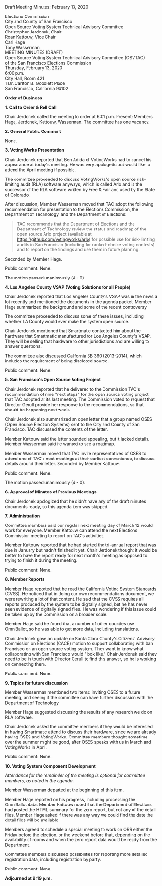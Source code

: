 Draft Meeting Minutes: February 13, 2020

<div id="meeting_header_right" class="headered">
Elections Commission<br>
City and County of San Francisco<br>
</div>

<div class="headered">
Open Source Voting System Technical Advisory Committee<br>
Christopher Jerdonek, Chair<br>
Roan Kattouw, Vice Chair<br>
Carl Hage<br>
Tony Wasserman<br>
</div>

<div id="meeting_header_main" class="headered">
MEETING MINUTES (DRAFT)<br>
Open Source Voting System Technical Advisory Committee (OSVTAC)<br>
of the San Francisco Elections Commission<br>
Thursday, February 13, 2020<br>
6:00 p.m.<br>
City Hall, Room 421<br>
1 Dr. Carlton B. Goodlett Place<br>
San Francisco, California 94102<br>
</div>

**Order of Business**

**1\. Call to Order & Roll Call**

Chair Jerdonek called the meeting to order at 6:01 p.m. Present: Members
Hage, Jerdonek, Kattouw, Wasserman. The committee has one vacancy.


**2\. General Public Comment**

None.


**3\. VotingWorks Presentation**

Chair Jerdonek reported that Ben Adida of VotingWorks had to cancel his
appearance at today's meeting. He was very apologetic but would like to
attend the April meeting if possible.

The committee proceeded to discuss VotingWorks's open source risk-limiting
audit (RLA) software anyways, which is called Arlo and is the successor
of the RLA software written by Free & Fair and used by the State of Colorado.

After discussion, Member Wasserman moved that TAC adopt the following
recommendation for presentation to the Elections Commission, the Department
of Technology, and the Department of Elections:

> TAC recommends that the Department of Elections and the Department of Technology review the status and roadmap of the open source Arlo project (available at https://github.com/votingworks/arlo) for possible use for risk-limiting audits in San Francisco (including for ranked-choice voting contests) and to report on the findings and use them in future planning.

Seconded by Member Hage.

Public comment: None.

The motion passed unanimously (4 - 0).


**4\. Los Angeles County VSAP (Voting Solutions for all People)**

Chair Jerdonek reported that Los Angeles County's VSAP was in the news a lot
recently and mentioned the documents in the agenda packet. Member Hage
summarized the background and some of the recent controversy.

The committee proceeded to discuss some of these issues, including whether
LA County would ever make the system open source.

Chair Jerdonek mentioned that Smartmatic contacted him about the hardware
that Smartmatic manufactured for Los Angeles County's VSAP.  They will be
selling that hardware to other jurisdictions and are willing to answer
questions.

The committee also discussed California SB 360 (2013-2014), which includes
the requirement of being disclosed source.

Public comment: None.


**5\. San Francisco's Open Source Voting Project**

Chair Jerdonek reported that he delivered to the Commission TAC's
recommendation of nine "next steps" for the open source voting project that
TAC adopted at its last meeting. The Commission voted to request that
Director Gerull provide her response to the recommendations, so that should
be happening next week.

Chair Jerdonek also summarized an open letter that a group named OSES (Open Source Election Systems) sent to the City and County of San Francisco.
TAC discussed the contents of the letter.

Member Kattouw said the letter sounded appealing, but it lacked details.
Member Wasserman said he wanted to see a roadmap.

Member Wasserman moved that TAC invite representatives of OSES to attend one
of TAC's next meetings at their earliest convenience, to discuss details
around their letter. Seconded by Member Kattouw.

Public comment: None.

The motion passed unanimously (4 - 0).


**6\. Approval of Minutes of Previous Meetings**

Chair Jerdonek apologized that he didn't have any of the draft minutes
documents ready, so this agenda item was skipped.


**7\. Administration**

Committee members said our regular next meeting day of March 12 would work
for everyone. Member Kattouw can attend the next Elections Commission meeting
to report on TAC's activities.

Member Kattouw reported that he had started the tri-annual report that was
due in January but hadn't finished it yet. Chair Jerdonek thought it would
be better to have the report ready for next month's meeting as opposed to
trying to finish it during the meeting.

Public comment: None.


**8\. Member Reports**

Member Hage reported that he read the California Voting System Standards
(CVSS). He noticed that in doing our own recommendations document, we were
rewriting a lot of that content. He said that the CVSS requires all reports
produced by the system to be digitally signed, but he has never seen evidence
of digitally signed files. He was wondering if this issue could be taken
up by the Commission on a broader scale.

Member Hage said he found that a number of other counties use OmniBallot,
so he was able to get more data, including translations.

Chair Jerdonek gave an update on Santa Clara County's Citizens' Advisory Commission on Elections (CACE) motion to support collaborating with
San Francisco on an open source voting system.  They want to know what
collaborating with San Francisco would "look like."  Chair Jerdonek said
they need to be in touch with Director Gerull to find this answer, so he is
working on connecting them.

Public comment: None.


**9\. Topics for future discussion**

Member Wasserman mentioned two items: inviting OSES to a future meeting,
and seeing if the committee can have further discussion with the Department
of Technology.

Member Hage suggested discussing the results of any research we do on
RLA software.

Chair Jerdonek asked the committee members if they would be interested in
having Smartmatic attend to discuss their hardware, since we are already
having OSES and VotingWorks. Committee members thought sometime over the
summer might be good, after OSES speaks with us in March and VotingWorks in
April.

Public comment: None.


**10\. Voting System Component Development**

*Attendance for the remainder of the meeting is optional for committee members, as noted in the agenda.*

Member Wasserman departed at the beginning of this item.

Member Hage reported on his progress, including processing the OmniBallot
data. Member Kattouw noted that the Department of Elections had posted the
HTML summary for the zero report, but not any of the detail files. Member
Hage asked if there was any way we could find the date the detail files will
be available.

Members agreed to schedule a special meeting to work on ORR either the
Friday before the election, or the weekend before that, depending on the
availability of rooms and when the zero report data would be ready from
the Department.

Committee members discussed possibilities for reporting more detailed
registration data, including registration by party.

Public comment: None.


**Adjourned at 9:19 p.m.**
